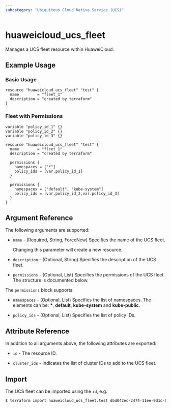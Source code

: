 ```yaml
---
subcategory: "Ubiquitous Cloud Native Service (UCS)"
---
```


# huaweicloud_ucs_fleet

Manages a UCS fleet resource within HuaweiCloud.

## Example Usage

### Basic Usage

```hcl
resource "huaweicloud_ucs_fleet" "test" {
  name        = "fleet_1"
  description = "created by terraform"
}
```

### Fleet with Permissions

```hcl
variable "policy_id_1" {}
variable "policy_id_2" {}
variable "policy_id_3" {}

resource "huaweicloud_ucs_fleet" "test" {
  name        = "fleet_1"
  description = "created by terraform"

  permissions {
    namespaces = ["*"]
    policy_ids = [var.policy_id_1]
  }

  permissions {
    namespaces = ["default", "kube-system"]
    policy_ids = [var.policy_id_2,var.policy_id_3]
  }
}
```

## Argument Reference

The following arguments are supported:

* `name` - (Required, String, ForceNew) Specifies the name of the UCS fleet.

  Changing this parameter will create a new resource.

* `description` - (Optional, String) Specifies the description of the UCS fleet.

* `permissions` - (Optional, List) Specifies the permissions of the UCS fleet. The structure is documented below.

The `permissions` block supports:

* `namespaces` - (Optional, List) Specifies the list of namespaces.
  The elements can be: **\***, **default**, **kube-system** and **kube-public**.

* `policy_ids` - (Optional, List) Specifies the list of policy IDs.

## Attribute Reference

In addition to all arguments above, the following attributes are exported:

* `id` - The resource ID.

* `cluster_ids` - Indicates the list of cluster IDs to add to the UCS fleet.

## Import

The UCS fleet can be imported using the `id`, e.g.

```bash
$ terraform import huaweicloud_ucs_fleet.test dbd042ec-2474-11ee-9d1c-0255ac1000ce
```

